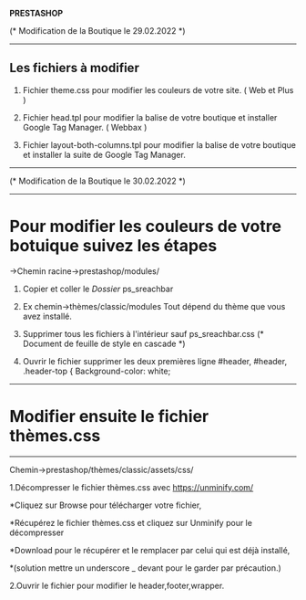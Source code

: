 __PRESTASHOP__


(* Modification de la Boutique le 29.02.2022 *)


-------------------------------------------------



## Les fichiers à modifier


1.  Fichier theme.css pour modifier les couleurs de votre site. ( Web et Plus )


2.  Fichier head.tpl pour modifier la balise <head> de votre boutique et installer Google Tag Manager. ( Webbax )


3.  Fichier layout-both-columns.tpl pour modifier la balise <body> de votre boutique et installer la suite de Google Tag Manager.


----------------------------------------------------


(* Modification de la Boutique le 30.02.2022 *)


-----------------------------------------------------


# Pour modifier les couleurs de votre botuique suivez les étapes 



->Chemin racine->prestashop/modules/


1.  Copier et coller le *Dossier* ps_sreachbar



2.  Ex chemin->thèmes/classic/modules
    Tout dépend du thème que vous avez installé.



3.  Supprimer tous les fichiers à l'intérieur sauf ps_sreachbar.css
    (* Document de feuille de style en cascade *)
    
    

4.  Ouvrir le fichier supprimer les deux premières ligne 
    #header, #header, .header-top {
    Background-color: white;
    
    
---------------------------------------------------------------

    
# Modifier ensuite le fichier thèmes.css
    
    
---------------------------------------------------------------------  


Chemin->prestashop/thèmes/classic/assets/css/


1.Décompresser le fichier thèmes.css avec https://unminify.com/

   *Cliquez sur Browse pour télécharger votre fichier,
   
   *Récupérez le fichier thèmes.css et cliquez sur Unminify pour le décompresser
   
   *Download pour le récupérer et le remplacer par celui qui est déjà installé,
   
   *(solution mettre un underscore _ devant pour le garder par précaution.)
   
   
2.Ouvrir le fichier pour modifier le header,footer,wrapper.   
    
    
    
    
